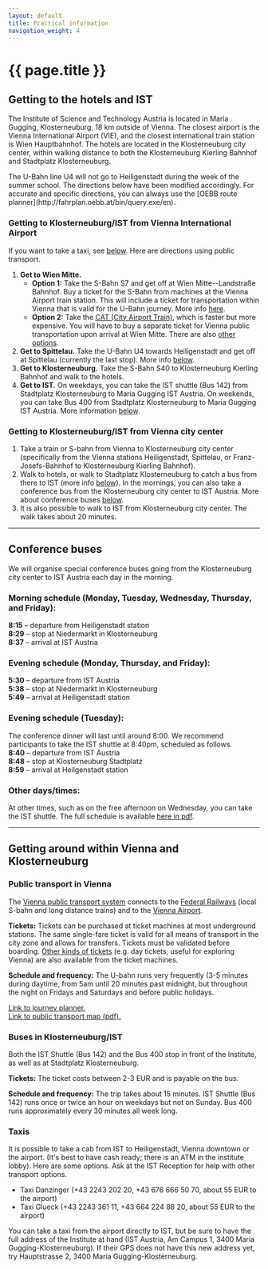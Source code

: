 ```yaml
---
layout: default
title: Practical information
navigation_weight: 4
---
```


# {{ page.title }}

## Getting to the hotels and IST

The Institute of Science and Technology Austria is located in Maria Gugging, Klosterneuburg, 18 km outside of Vienna. The closest airport is the Vienna International Airport (VIE), and the closest international train station is Wien Hauptbahnhof. 
The hotels are located in the Klosterneuburg city center, within walking distance to both the Klosterneuburg Kierling Bahnhof and Stadtplatz Klosterneuburg.

<p class="warning">
The U-Bahn line U4 will not go to Heiligenstadt during the week of the summer school. The directions below have been modified accordingly.
For accurate and specific directions, you can always use the [OEBB route planner](http://fahrplan.oebb.at/bin/query.exe/en).
</p>

### Getting to Klosterneuburg/IST from Vienna International Airport

If you want to take a taxi, see [below](#taxis).
Here are directions using public transport.

1. **Get to Wien Mitte.** 
    * **Option 1:** Take the S-Bahn S7 and get off at Wien Mitte--Landstraße Bahnhof. 
    Buy a ticket for the S-Bahn from machines at the Vienna Airport train station. This will include a ticket for transportation within Vienna that is valid for the U-Bahn journey. 
    More info [here](https://www.wien.info/en/travel-info/to-and-around/airport-to-center/express-train-s7). 
    * **Option 2:** Take the [CAT (City Airport Train)](https://www.wien.info/en/travel-info/to-and-around/airport-to-center/city-airport-train), which is faster but more expensive. You will have to buy a separate ticket for Vienna public transportation upon arrival at Wien Mitte.
      There are also [other options](https://www.wien.info/en/travel-info/to-and-around/airport-to-center).
2. **Get to Spittelau.** Take the U-Bahn U4 towards Heiligenstadt and get off at Spittelau (currently the last stop). More info [below](#public-transport).
3. **Get to Klosterneuburg.** Take the S-Bahn S40 to Klosterneuburg Kierling Bahnhof and walk to the hotels.
4. **Get to IST.** On weekdays, you can take the IST shuttle (Bus 142) from Stadtplatz Klosterneuburg to Maria Gugging IST Austria.
On weekends, you can take Bus 400 from Stadtplatz Klosterneuburg to Maria Gugging IST Austria. More information [below](#buses-in-klosterneuburgist).

### Getting to Klosterneuburg/IST from Vienna city center

1. Take a train or S-bahn from Vienna to Klosterneuburg city center (specifically from the Vienna stations Heiligenstadt, Spittelau, or Franz-Josefs-Bahnhof to Klosterneuburg Kierling Bahnhof). 
2. Walk to hotels, or walk to Stadtplatz Klosterneuburg to catch a bus from there to IST (more info [below](#buses-in-klosterneuburgist)). In the mornings, you can also take a conference bus from the Klosterneuburg city center to IST Austria. More about conference buses [below](#conference-buses).
3. It is also possible to walk to IST from Klosterneuburg city center. The walk takes about 20 minutes.

-----

## Conference buses

We will organise special conference buses going from the Klosterneuburg city center to IST Austria each day in the morning.

### Morning schedule (Monday, Tuesday, Wednesday, Thursday, and Friday):
**8:15** – departure from Heiligenstadt station  
**8:29** – stop at Niedermarkt in Klosterneuburg  
**8:37** – arrival at IST Austria
 
### Evening schedule (Monday, Thursday, and Friday):
**5:30** – departure from IST Austria  
**5:38** – stop at Niedermarkt in Klosterneuburg  
**5:49** – arrival at Heiligenstadt station

### Evening schedule (Tuesday):
The conference dinner will last until around 8:00. We recommend participants to take the IST shuttle at 8:40pm, scheduled as follows.  
**8:40** – departure from IST Austria  
**8:48** – stop at Klosterneuburg Stadtplatz  
**8:59** – arrival at Heilgenstadt station
 
### Other days/times:
At other times, such as on the free afternoon on Wednesday, you can take the IST shuttle. The full schedule is available [here in pdf](https://ist.ac.at/fileadmin/user_upload/IST_shuttle_bus_new.pdf).

-----

## Getting around within Vienna and Klosterneuburg

### Public transport in Vienna

The [Vienna public transport system](https://www.wienerlinien.at/eportal3/ep/tab.do?tabId=0) connects to the [Federal Railways](http://www.oebb.at/en/) (local S-bahn and long distance trains) and to the [Vienna Airport](http://www.viennaairport.com/en/passengers). 

**Tickets:** Tickets can be purchased at ticket machines at most underground stations.
The same single-fare ticket is valid for all means of transport in the city zone and allows for transfers. 
Tickets must be validated before boarding.
[Other kinds of tickets](https://www.wienerlinien.at/eportal3/ep/channelView.do/pageTypeId/66533/channelId/-47643) (e.g. day tickets, useful for exploring Vienna) are also available from the ticket machines. 

**Schedule and frequency:** The U-bahn runs very frequently (3-5 minutes during daytime, from 5am until 20 minutes past midnight, but throughout the night on Fridays and Saturdays and before public holidays. 

[Link to journey planner.](https://www.wienerlinien.at/eportal3/ep/channelView.do/pageTypeId/66533/channelId/-48703)   
[Link to public transport map (pdf).](https://www.wienerlinien.at/media/files/2017/svp-2017_217934.pdf)

### Buses in Klosterneuburg/IST

Both the IST Shuttle (Bus 142) and the Bus 400 stop in front of the Institute, as well as at Stadtplatz Klosterneuburg.

**Tickets:** The ticket costs between 2-3 EUR and is payable on the bus.

**Schedule and frequency:**
The trip takes about 15 minutes.
IST Shuttle (Bus 142) runs once or twice an hour on weekdays but not on Sunday.
Bus 400 runs approximately every 30 minutes all week long. 

### Taxis

It is possible to take a cab from IST to Heiligenstadt, Vienna downtown or the airport. (It's best to have cash ready; there is an ATM in the institute lobby).
Here are some options. Ask at the IST Reception for help with other transport options.
* Taxi Danzinger (+43 2243 202 20, +43 676 666 50 70, about 55 EUR to the airport)
* Taxi Glueck (+43 2243 361 11, +43 664 224 88 20, about 55 EUR to the airport)

You can take a taxi from the airport directly to IST, but be sure to have the full address of the Institute at hand (IST Austria, Am Campus 1, 3400 Maria Gugging-Klosterneuburg). If their GPS does not have this new address yet, try Hauptstrasse 2, 3400 Maria Gugging-Klosterneuburg. 
